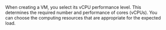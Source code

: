 When creating a VM, you select its vCPU performance level. This determines the required number and performance of cores (vCPUs). You can choose the computing resources that are appropriate for the expected load.